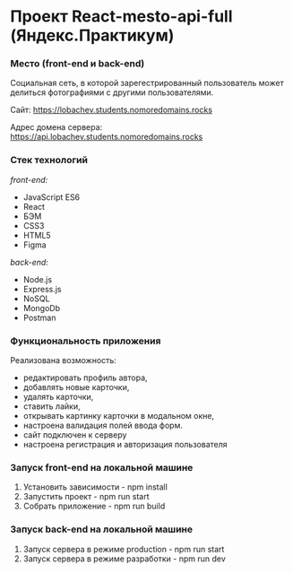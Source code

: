 # Проект React-mesto-api-full (Яндекс.Практикум)

### Место (front-end и back-end)
Социальная сеть, в которой зарегестрированный пользователь может делиться фотографиями с другими пользователями.

Сайт: https://lobachev.students.nomoredomains.rocks

Адрес домена сервера: https://api.lobachev.students.nomoredomains.rocks
### Стек технологий
_front-end:_
- JavaScript ES6
- React
- БЭМ
- CSS3
- HTML5
- Figma

_back-end:_
- Node.js
- Express.js
- NoSQL
- MongoDb
- Postman

### Функциональность приложения
Реализована возможность:
- редактировать профиль автора,
- добавлять новые карточки,
- удалять карточки,
- ставить лайки,
- открывать картинку карточки в модальном окне,
- настроена валидация полей ввода форм.
- cайт подключен к серверу
- настроена регистрация и авторизация пользователя

### Запуск front-end на локальной машине
 1. Установить зависимости - npm install
 2. Запустить проект - npm run start
 3. Собрать приложение - npm run build

### Запуск back-end на локальной машине
 1. Запуск сервера в режиме production - npm run start
 2. Запуск сервера в режиме разработки - npm run dev
